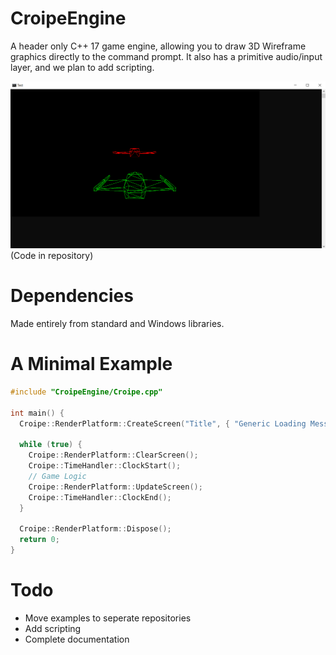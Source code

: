 # CroipeEngine
A header only C++ 17 game engine, allowing you to draw 3D Wireframe graphics directly to the command prompt. It also has a primitive audio/input layer, and we plan to add scripting.

![Alt Spaceship In Command Prompt](Images/spaceship_example.png)
(Code in repository)

# Dependencies
Made entirely from standard and Windows libraries.

# A Minimal Example
```cpp
#include "CroipeEngine/Croipe.cpp"

int main() {
  Croipe::RenderPlatform::CreateScreen("Title", { "Generic Loading Message", "Message 2" });
  
  while (true) {
    Croipe::RenderPlatform::ClearScreen();
    Croipe::TimeHandler::ClockStart();
    // Game Logic
    Croipe::RenderPlatform::UpdateScreen();
    Croipe::TimeHandler::ClockEnd();
  }
  
  Croipe::RenderPlatform::Dispose();
  return 0;
}
```
# Todo
- Move examples to seperate repositories 
- Add scripting
- Complete documentation

